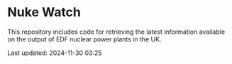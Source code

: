 # Nuke Watch

This repository includes code for retrieving the latest information available on the output of EDF nuclear power plants in the UK.

Last updated: 2024-11-30 03:25